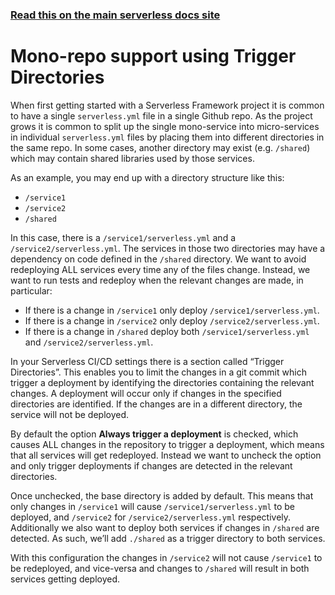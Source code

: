 <!--
title: Serverless Dashboard - CI/CD Mono Repos
description: Mono-repo support using Trigger Directories for efficient deployments in Serverless Framework.
short_title: Serverless Dashboard - Mono Repos
keywords:
  [
    'Serverless Framework',
    'CI/CD',
    'Mono Repos',
    'Trigger Directories',
    'Microservices',
  ]
-->

<!-- DOCS-SITE-LINK:START automatically generated  -->

### [Read this on the main serverless docs site](https://serverless.com/framework/docs/guides/cicd/mono-repo/)

<!-- DOCS-SITE-LINK:END -->

# Mono-repo support using Trigger Directories

When first getting started with a Serverless Framework project it is common to have a single `serverless.yml` file in a single Github repo. As the project grows it is common to split up the single mono-service into micro-services in individual `serverless.yml` files by placing them into different directories in the same repo. In some cases, another directory may exist (e.g. `/shared`) which may contain shared libraries used by those services.

As an example, you may end up with a directory structure like this:

- `/service1`
- `/service2`
- `/shared`

In this case, there is a `/service1/serverless.yml` and a `/service2/serverless.yml`. The services in those two directories may have a dependency on code defined in the `/shared` directory. We want to avoid redeploying ALL services every time any of the files change. Instead, we want to run tests and redeploy when the relevant changes are made, in particular:

- If there is a change in `/service1` only deploy `/service1/serverless.yml`.
- If there is a change in `/service2` only deploy `/service2/serverless.yml`.
- If there is a change in `/shared` deploy both `/service1/serverless.yml` and `/service2/serverless.yml`.

In your Serverless CI/CD settings there is a section called “Trigger Directories”. This enables you to limit the changes in a git commit which trigger a deployment by identifying the directories containing the relevant changes. A deployment will occur only if changes in the specified directories are identified. If the changes are in a different directory, the service will not be deployed.

By default the option **Always trigger a deployment** is checked, which causes ALL changes in the repository to trigger a deployment, which means that all services will get redeployed. Instead we want to uncheck the option and only trigger deployments if changes are detected in the relevant directories.

Once unchecked, the base directory is added by default. This means that only changes in `/service1` will cause `/service1/serverless.yml` to be deployed, and `/service2` for `/service2/serverless.yml` respectively. Additionally we also want to deploy both services if changes in `/shared` are detected. As such, we’ll add `./shared` as a trigger directory to both services.

With this configuration the changes in `/service2` will not cause `/service1` to be redeployed, and vice-versa and changes to `/shared` will result in both services getting deployed.
